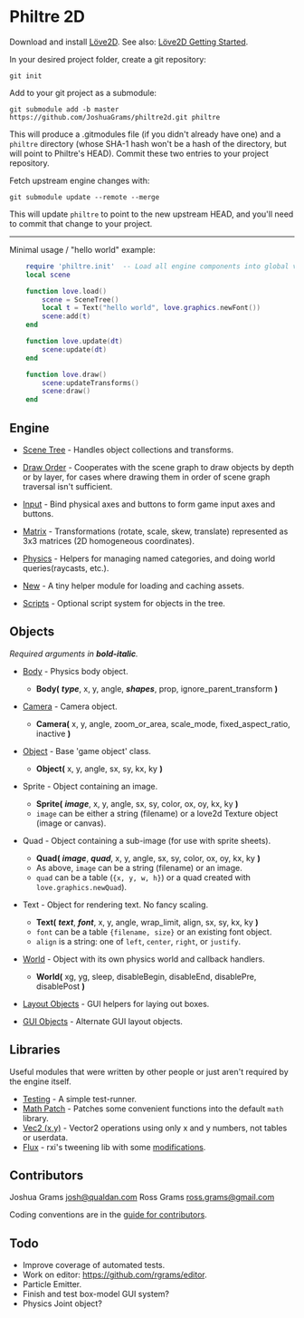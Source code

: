 Philtre 2D
==========

Download and install [Löve2D](https://love2d.org/). See also: [Löve2D Getting Started](https://love2d.org/wiki/Getting_Started).

In your desired project folder, create a git repository:

	git init

Add to your git project as a submodule:

	git submodule add -b master https://github.com/JoshuaGrams/philtre2d.git philtre

This will produce a .gitmodules file (if you didn't already have one) and a `philtre` directory (whose SHA-1 hash won't be a hash of the directory, but will point to Philtre's HEAD).  Commit these two entries to your project repository.

Fetch upstream engine changes with:

	git submodule update --remote --merge

This will update `philtre` to point to the new upstream HEAD, and you'll need to commit that change to your project.

-----

Minimal usage / "hello world" example:

```lua
	require 'philtre.init'  -- Load all engine components into global variables.
	local scene

	function love.load()
		scene = SceneTree()
		local t = Text("hello world", love.graphics.newFont())
		scene:add(t)
	end

	function love.update(dt)
		scene:update(dt)
	end

	function love.draw()
		scene:updateTransforms()
		scene:draw()
	end
```

Engine
------

* [Scene Tree](engine/scene-tree.md) - Handles object collections and transforms.

* [Draw Order](engine/draw-order.md) - Cooperates with the scene graph to draw objects by depth or by layer, for cases where drawing them in order of scene graph traversal isn't sufficient.

* [Input](engine/input.md) - Bind physical axes and buttons to form game input axes and buttons.

* [Matrix](engine/matrix.md) - Transformations (rotate, scale, skew, translate) represented as 3x3 matrices (2D homogeneous coordinates).

* [Physics](engine/physics.md) - Helpers for managing named categories, and doing world queries(raycasts, etc.).

* [New](engine/new.md) - A tiny helper module for loading and caching assets.

* [Scripts](engine/scripts.md) - Optional script system for objects in the tree.

Objects
-------
_Required arguments in **bold-italic**._

* [Body](objects/Body.md) - Physics body object.
	* **Body(** **_type_**, x, y, angle, **_shapes_**, prop, ignore_parent_transform **)**
* [Camera](objects/Camera.md) - Camera object.
	* **Camera(** x, y, angle, zoom_or_area, scale_mode, fixed_aspect_ratio, inactive **)**
* [Object](objects/Object.md) - Base 'game object' class.
	* **Object(** x, y, angle, sx, sy, kx, ky **)**
* Sprite - Object containing an image.
	* **Sprite(** **_image_**, x, y, angle, sx, sy, color, ox, oy, kx, ky **)**
	* `image` can be either a string (filename) or a love2d Texture object (image or canvas).
* Quad - Object containing a sub-image (for use with sprite sheets).
	* **Quad(** **_image_**, **_quad_**, x, y, angle, sx, sy, color, ox, oy, kx, ky **)**
	* As above, `image` can be a string (filename) or an image.
	* `quad` can be a table (`{x, y, w, h}`) or a quad created with `love.graphics.newQuad`).
* Text - Object for rendering text. No fancy scaling.
	* **Text(** **_text_**, **_font_**, x, y, angle, wrap_limit, align, sx, sy, kx, ky **)**
	* `font` can be a table `{filename, size}` or an existing font object.
	* `align` is a string: one of `left`, `center`, `right`, or `justify`.
* [World](objects/World.md) - Object with its own physics world and callback handlers.
	* **World(** xg, yg, sleep, disableBegin, disableEnd, disablePre, disablePost **)**

* [Layout Objects](objects/Layout.md) - GUI helpers for laying out boxes.

* [GUI Objects](objects/Gui.md) - Alternate GUI layout objects.

Libraries
---------

Useful modules that were written by other people or just aren't required by the engine itself.

* [Testing](lib/simple-test.md) - A simple test-runner.
* [Math Patch](lib/math-patch.md) - Patches some convenient functions into the default `math` library.
* [Vec2 (x,y)](lib/vec2xy.md) - Vector2 operations using only x and y numbers, not tables or userdata.
* [Flux](https://github.com/rxi/flux) - rxi's tweening lib with some [modifications](lib/flux-modifications.md).

Contributors
------------

Joshua Grams <josh@qualdan.com>
Ross Grams <ross.grams@gmail.com>

Coding conventions are in the [guide for contributors](contributing.md).

Todo
----

* Improve coverage of automated tests.
* Work on editor: https://github.com/rgrams/editor.
* Particle Emitter.
* Finish and test box-model GUI system?
* Physics Joint object?
